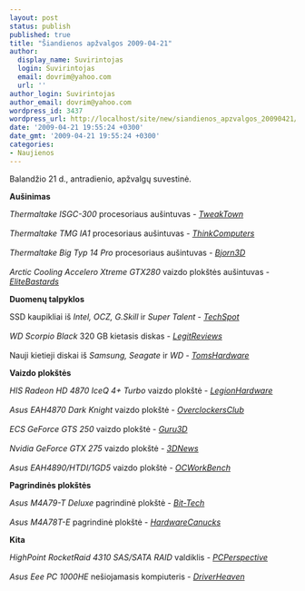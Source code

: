 ```yaml
---
layout: post
status: publish
published: true
title: "Šiandienos apžvalgos 2009-04-21"
author:
  display_name: Suvirintojas
  login: Suvirintojas
  email: dovrim@yahoo.com
  url: ''
author_login: Suvirintojas
author_email: dovrim@yahoo.com
wordpress_id: 3437
wordpress_url: http://localhost/site/new/siandienos_apzvalgos_20090421/
date: '2009-04-21 19:55:24 +0300'
date_gmt: '2009-04-21 19:55:24 +0300'
categories:
- Naujienos
---
```

<p>Balandžio 21 d., antradienio, apžvalgų suvestinė.</p>
<p><b>Aušinimas</b></p>
<p><i>Thermaltake ISGC-300</i> procesoriaus aušintuvas - <i><a class="ns" href="http://www.tweaktown.com/reviews/2728/thermaltake_isgc_300_cpu_cooler/index.html">TweakTown</a></i><br />
<br /><i>Thermaltake TMG IA1</i> procesoriaus aušintuvas - <i><a class="ns" href="http://www.thinkcomputers.org/index.php?x=reviews&id=963">ThinkComputers</a></i><br />
<br /><i>Thermaltake Big Typ 14 Pro</i> procesoriaus aušintuvas - <i><a class="ns" href="http://bjorn3d.com/read.php?cID=1549">Bjorn3D</a></i><br />
<br /><i>Arctic Cooling Accelero Xtreme GTX280</i> vaizdo plokštės aušintuvas - <i><a class="ns" href="http://www.elitebastards.com/cms/index.php?option=com_content&task=view&id=707&Itemid=27">EliteBastards</a></i></p>
<p><b>Duomenų talpyklos</b></p>
<p>SSD kaupikliai iš <i>Intel, OCZ, G.Skill</i> ir <i>Super Talent</i> - <i><a class="ns" href="http://www.techspot.com/review/160-solid-state-drive-roundup/">TechSpot</a></i><br />
<br /><i>WD Scorpio Black</i> 320 GB kietasis diskas - <i><a class="ns" href="http://www.legitreviews.com/article/955/1/">LegitReviews</a></i><br />
<br />Nauji kietieji diskai iš <i>Samsung, Seagate</i> ir <i>WD</i> - <i><a class="ns" href="http://www.tomshardware.com/reviews/2tb-hdd-caviar,2261.html">TomsHardware</a></i></p>
<p><b>Vaizdo plokštės</b></p>
<p><i>HIS Radeon HD 4870 IceQ 4+ Turbo</i> vaizdo plokštė - <i><a class="ns" href="http://www.legionhardware.com/document.php?id=824">LegionHardware</a></i><br />
<br /><i>Asus EAH4870 Dark Knight</i> vaizdo plokštė - <i><a class="ns" href="http://www.overclockersclub.com/reviews/asus_eah4870/">OverclockersClub</a></i><br />
<br /><i>ECS GeForce GTS 250</i> vaizdo plokštė - <i><a class="ns" href="http://guru3d.com/article/ecs-geforce-gts-250-1024-mb-review-test/">Guru3D</a></i><br />
<br /><i>Nvidia GeForce GTX 275</i> vaizdo plokštė - <i><a class="ns" href="http://www.3dnews.ru/video/nvidia_geforce_gtx_275/">3DNews</a></i><br />
<br /><i>Asus EAH4890/HTDI/1GD5</i> vaizdo plokštė - <i><a class="ns" href="http://my.ocworkbench.com/2009/asus/EAH4890-HTDI-1GD5/review-intro.htm">OCWorkBench</a></i></p>
<p><b>Pagrindinės plokštės</b></p>
<p><i>Asus M4A79-T Deluxe</i> pagrindinė plokštė - <i><a class="ns" href="http://www.bit-tech.net/hardware/motherboards/2009/04/21/asus-m4a79-t-deluxe-review/1">Bit-Tech</a></i><br />
<br /><i>Asus M4A78T-E</i> pagrindinė plokštė - <i><a class="ns" href="http://www.hardwarecanucks.com/forum/hardware-canucks-reviews/16698-asus-m4a78t-e-790gx-am3-motherboard-review.html">HardwareCanucks</a></i></p>
<p><b>Kita</b></p>
<p><i>HighPoint RocketRaid 4310 SAS/SATA RAID</i> valdiklis - <i><a class="ns" href="http://www.pcper.com/article.php?aid=695">PCPerspective</a></i><br />
<br /><i>Asus Eee PC 1000HE</i> nešiojamasis kompiuteris - <i><a class="ns" href="http://www.driverheaven.net/reviews.php?reviewid=758">DriverHeaven</a></i></p>
